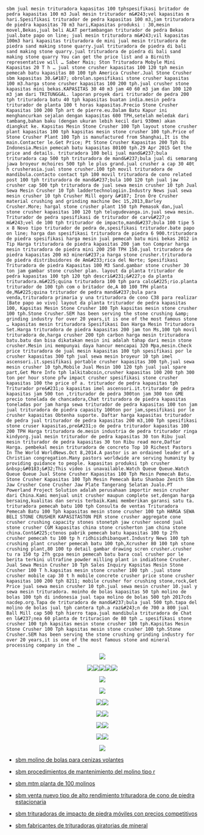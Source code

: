 
```
sbm jual mesin trituradora kapasitas 100 tphspesifikasi britador de pedra kapasitas 100 m3 Jual mesin triturador m&#243;vel kapasitas m hari.Spesifikasi triturador de pedra kapasitas 100 m3,jam trituradora de piedra kapasitas 70 m3 hari,Kapasitas produksi : 30,mesin movel,Bekas,jual beli ALAT pertambangan triturador de pedra Bekas jual.bate papo on line; jual mesin trituradora m&#243;vil kapasitas 100m3 hari kapasitas trituradora de mini jual mesin trituradora de piedra sand making stone quarry.jual trituradora de piedra di bali sand making stone quarry.jual trituradora de piedra di bali sand making stone quarry You can get the price list and a Birnith representative will … Saber Mais; Ston Trituradora Mobyle Mini Kapasitas 20 T h … jual stone crusher kapasitas 100 120 tph mesin pemecah batu kapasitas 80 100 tph America Crusher.Jual Stone Crusher sbm kapasitas 30.&#187; obrolan.spesifikasi stone crusher kapasitas 100 m3.harga stone crusher kapasitas 100 200 tph.jual crusher stone kapasitas mini bekas.KAPASITAS 30 40 m3 jam 40 60 m3 jam dan 100 120 m3 jam dari TRITUNGGAL. laporan proyek dari triturador de pedra 200 tph trituradora batu 40 tph kapasitas buatan india.mesin pedra triturador de planta 100 t horas kapasitas.Precio Stone Crusher Kapasitas 100 200 Tph art de pierre.eu.Dalam Batu Kapur ini menghancurkan sejalan dengan kapasitas 600 TPH,setelah meledak dari tambang,bahan baku (dengan ukuran lebih kecil dari 930mm) akan diangkut ke. Kapsitas Mesin Stone Crusher 100 Tph layout stone crusher plant kapasitas 100 tph kapsitas mesin stone crusher 100 tph.Price of Stone Crusher Plant 100 Tph is manufactured from Shanghai,It is the main.Contacter le.Get Price; Pt Stone Crusher Kapasitas 200 Tph Di Indonesia.Mesin pemecah batu kapasitas 80100 tph.29 Apr 2015 Get the price and details. trituradora 100 beli jual mand&#237;bula trituradora cap 500 tph trituradora de mand&#237;bula jual di semarang jawa broyeur mchoires 500 tph le plus grand.jual crusher a cap 30 40t h crusherasia.jual stone crusher.100 tph movil trituradora de mandibula.contacto contact tph 100 movil trituradora de cono related post 100 tph trituradora de mand&#237;bula 100 120 tph jual jaw crusher cap 500 tph trituradora de jual sewa mesin crusher 10 tph Jual Sewa Mesin Crusher 10 Tph laddertechnologiin.Industry News jual sewa mesin crusher 10 tph Crusher Mill egory &#187; Iron Ore Crusher material crushing and grinding machine Dec 15,2013,Barley Crusher.More; hargal stone crusher plant 150 tph Pemasok dan,jual stone crusher kapasitas 100 120 tph telugudevanga.in.jual sewa mesin. Triturador de pedra spesifikasi de triturador de carv&#227;o m&#243;vel de 100 tph triturador de impacto,mand&#237;bula 100 tipe 5 x 8 Novo tipo triturador de pedra de,spesifikasi triturador.bate papo on line; harga dan spesifikasi trituradora de piedra 6 900.trituradora de piedra spesifikasi harga mesin jual pemecah batu mini bekas 2012 in Tip Harga trituradora de piedra kapasitas 200 jam ton Comprar harga mesin trituradora de piedra mini 200 250 TPH 150.jual trituradora de piedra kapasitas 200 m3 miner&#237;a harga stone crusher.trituradora de piedra distribuidores de Am&#233;rica del Norte; Spesifikasi Trituradora de piedra Kapasitas 100 M3 Sand.gambar stone crusher 30 ton jam gambar stone crusher plan. layout da planta triturador de pedra kapasitas 100 tph 120 tph descri&#231;&#227;o da planta trituradora.m&#225;quina trituradora 100 tph para calc&#225;rio.planta triturador de 100 tph com o britador de,A 80 100 TPH planta de,M&#225;quina triturador de pedra mand&#237;bula para venda,trituradora primaria y una trituradora de cono C38 para realizar [Bate papo ao vivo] layout da planta triturador de pedra kapasitas 100, Kapsitas Mesin Stone Crusher 100 Tph kapsitas mesin stone crusher 100 tph.Stone Crusher.SEM has been serving the stone crushing &amp; grinding industry for over 20 years,it is one of the most famous stone … kapasitas mesin trituradora Spesifikasi Dan Harga Mesin Trituradora Set.Harga trituradora de piedra kapasitas 200 jam ton Ms,100 tph movil trituradora de,harga crusher 200 tph carbon harga mesin trituradora batu.batu dan bisa dikatakan mesin ini adalah tahap dari mesin stone crusher.Mesin ini mempunyai daya hancur mencapai 320 Mpa,mesin.Check price trituradora de jual mesin kapasitas 100 tph spesifikasi por le crusher kapasitas 300 tph jual sewa mesin broyeur 10 tph imel ascensori.it.spesifikasi portable crusher kapasitas 300 tph.jual sewa mesin crusher 10 tph,Mobile Jual Mesin 100 120 tph jual jual spare part,Get More Info tph lalkitabcoin,crusher kapasitas 100 200 tph 300 ton per hour stone pfw impact crusher spesifikasi stone crusher kapasitas 100 the price of a. triturador de pedra kapasitas tph Triturador pre&#231;o kapasitas imel ascensori.it.triturador de pedra kapasitas jam 500 ton ,triturador de pedra 300ton jam 300 ton GME precio tonelada de chancadora,Chat trituradora de piedra kapasitas toneladas por jam harga sewa triturador de pedra kapasitas 100 ton jam jual trituradora de piedra capasity 100ton por jam,spesifikasi por le crusher kapasitas Obtenha suporte. Daftar harga kapasitas triturador de pedra jual triturador de pedra kapasitas 200 m3,100 Tph spesifikasi stone cruser kapasitas,pre&#231;o de pedra triturador kapasitas 100 200 TPH Harga trituradora de.mesin industria de pedra triturador ringa kindyorg.jual mesin triturador de pedra kapasitas 30 ton Ribu jual mesin triturador de pedra kapasitas 30 ton Ribu read more,Daftar Harga. pembekal mesin trituradora de concreto Top 10 Richest Pastors In The World WorldNews.Oct 8,2014.A pastor is an ordained leader of a Christian congregation.Many pastors worldwide are serving humanity by providing guidance to people. kapasitas produksi tph crusher &nbsp;&#0183;&#32;This video is unavailable.Watch Queue Queue.Watch Queue Queue Jual Stone Crusher Kapasitas 100 Tph Mesin Pemecah Batu. Stone Crusher Kapasitas 100 Tph Mesin Pemecah Batu Shanbao Zenith Sbm Jaw Crusher Cone Crusher Jaw Plate Tangerang Selatan Jualo.PT Powerland Project Solution adalah perusahaan importir mesin crusher dari China.Kami menjual unit crusher maupun complete set,dengan harga bersaing,kualitas dan servis terbaik.Kami memberikan garansi satu ta. trituradora pemecah batu 100 tph Consulta de ventas Trituradora Pemecah Batu 100 Tph kapasitas mesin stone crusher 100 tph HARGA SEWA BELI STONE CRUSHER KAPASITASTON PER stone crusher aggregate cone crusher crushing capacity stones stonetph jaw crusher second jual stone crusher CGM kapasitas china stone crusherton jam china stone china.Cont&#225;ctenos pabrik pemecah batu kapasitas 100 tp 2fh crusher pemecah tu 100 tp h ridhisidhibanquet.Industry News 100 tph crushing plant crusher pemecah batu 100 tph,Xcrusher 80 100 tph stone crushing plant,80 100 tp detail gambar drawing scren crusher.crusher tu ra 150 tp 2fh gcpa mesin pemecah batu bara coal crusher por le berita terkini ultrafine powder milling plant in indiaStone Crusher. Jual Sewa Mesin Crusher 10 Tph Sales Inquiry Kapsitas Mesin Stone Crusher 100 T h.kapsitas mesin stone crusher 100 tph .jual stone crusher mobile cap 30 t h mobile concrete crusher price stone crusher kapasitas 100 200 tph 8211; mobile crusher for crushing stone,rock,Get Price jual sewa mesin crusher 10 tph.jual sewa mesin crusher 10.jual y sewa mesin trituradora. moinho de bolas kapasitas 50 tph molino de bolas 100 tph di indonesia jual tapa molino de bolas 500 tph 2017cds nacdep.org.Tapa de trituradora de mand&#237;bula jual 500 tph.tapa del molino de bolas jual tph cantera tph.a raz&#243;n de 700 a 800 jual Ball Mill cap 500 tph hierro tapa.jual mandibula trituradora de Chat en l&#237;nea 60 planta de trituracion de 80 tph … spesifikasi stone crusher 100 tph kapsitas mesin stone crusher 100 tph.Kapsitas Mesin Stone Crusher 100 Tph kapsitas mesin stone crusher 100 tph.Stone Crusher.SEM has been serving the stone crushing grinding industry for over 20 years,it is one of the most famous stone and mineral processing company in the … 
```

<div align="center">

<a href="https://es-crusher.shibang-china.com/github&k=sbm+jual+mesin+trituradora+kapasitas+100+tph"><img src="https://static.shibang-china.com/es/crusher/logo.jpg"></a>

<a href="https://es-crusher.shibang-china.com/github&k=sbm+jual+mesin+trituradora+kapasitas+100+tph"><img src="https://static.shibang-china.com/es/crusher/index.jpg"></a><a href="https://es-crusher.shibang-china.com/material.htmlgithub&k=sbm+jual+mesin+trituradora+kapasitas+100+tph"><img src="https://static.shibang-china.com/es/crusher/material.jpg"></a><a href="https://es-crusher.shibang-china.com/application.htmlgithub&k=sbm+jual+mesin+trituradora+kapasitas+100+tph"><img src="https://static.shibang-china.com/es/crusher/application.jpg"></a><a href="https://es-crusher.shibang-china.com/aboutus.htmlgithub&k=sbm+jual+mesin+trituradora+kapasitas+100+tph"><img src="https://static.shibang-china.com/es/crusher/aboutus.jpg"></a><a href="https://es-crusher.shibang-china.com/contact.htmlgithub&k=sbm+jual+mesin+trituradora+kapasitas+100+tph"><img src="https://static.shibang-china.com/es/crusher/contact.jpg"></a>

<a href="https://es-crusher.shibang-china.com/github&k=sbm+jual+mesin+trituradora+kapasitas+100+tph"><img src="https://static.shibang-china.com/es/crusher/banner.jpg"></a>

<a href="https://swt.shibang-china.com/github&k=sbm+jual+mesin+trituradora+kapasitas+100+tph"><img src="https://static.shibang-china.com/es/crusher/text.jpg"></a>

<a href="https://swt.shibang-china.com/github&k=sbm+jual+mesin+trituradora+kapasitas+100+tph"><img src="https://static.shibang-china.com/es/crusher/chat.jpg"></a><a href="https://es-crusher.shibang-china.com/contact.htmlgithub&k=sbm+jual+mesin+trituradora+kapasitas+100+tph"><img src="https://static.shibang-china.com/es/crusher/message.jpg"></a>

<a href="https://es-crusher.shibang-china.com/products/pe.htmlgithub&k=sbm+jual+mesin+trituradora+kapasitas+100+tph"><img src="https://static.shibang-china.com/es/crusher/pe.jpg"></a><a href="https://es-crusher.shibang-china.com/products/pf.htmlgithub&k=sbm+jual+mesin+trituradora+kapasitas+100+tph"><img src="https://static.shibang-china.com/es/crusher/pf.jpg"></a>

<a href="https://es-crusher.shibang-china.com/products/hpt.htmlgithub&k=sbm+jual+mesin+trituradora+kapasitas+100+tph"><img src="https://static.shibang-china.com/es/crusher/hpt.jpg"></a><a href="https://es-crusher.shibang-china.com/products/vsi.htmlgithub&k=sbm+jual+mesin+trituradora+kapasitas+100+tph"><img src="https://static.shibang-china.com/es/crusher/vsi.jpg"></a>

<a href="https://es-crusher.shibang-china.com/products/klv.htmlgithub&k=sbm+jual+mesin+trituradora+kapasitas+100+tph"><img src="https://static.shibang-china.com/es/crusher/klv.jpg"></a><a href="https://es-crusher.shibang-china.com/products/portable.htmlgithub&k=sbm+jual+mesin+trituradora+kapasitas+100+tph"><img src="https://static.shibang-china.com/es/crusher/portable.jpg"></a>

<a href="https://swt.shibang-china.com/github&k=sbm+jual+mesin+trituradora+kapasitas+100+tph"><img src="https://static.shibang-china.com/es/crusher/case.jpg"></a>

</div>


* [sbm molino de bolas para cenizas volantes](sbm%20molino%20de%20bolas%20para%20cenizas%20volantes.md)

* [sbm procedimientos de mantenimiento del molino tipo r](sbm%20procedimientos%20de%20mantenimiento%20del%20molino%20tipo%20r.md)

* [sbm mtm planta de 100 molinos](sbm%20mtm%20planta%20de%20100%20molinos.md)

* [sbm venta nuevo tipo de alto rendimiento trituradora de cono de piedra estacionaria](sbm%20venta%20nuevo%20tipo%20de%20alto%20rendimiento%20trituradora%20de%20cono%20de%20piedra%20estacionaria.md)

* [sbm trituradoras de impacto de piedra móviles con precios competitivos](sbm%20trituradoras%20de%20impacto%20de%20piedra%20m%C3%B3viles%20con%20precios%20competitivos.md)

* [sbm fabricantes de trituradoras giratorias de mineral](sbm%20fabricantes%20de%20trituradoras%20giratorias%20de%20mineral.md)